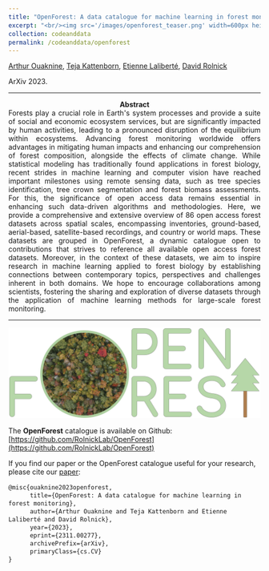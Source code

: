 ```yaml
---
title: "OpenForest: A data catalogue for machine learning in forest monitoring"
excerpt: "<br/><img src='/images/openforest_teaser.png' width=600px height=auto><br><br><br>"
collection: codeanddata
permalink: /codeanddata/openforest
---
```


[Arthur Ouaknine](https://arthurouaknine.github.io/), [Teja Kattenborn](https://rsc4earth.de/authors/tkattenborn/), [Etienne Laliberté](https://irbv.umontreal.ca/le-personnel/etienne-laliberte/?lang=en), [David Rolnick](https://davidrolnick.com/)

ArXiv 2023.  

---

<center><b>Abstract</b></center>

<div style="text-align: justify">
Forests play a crucial role in Earth's system processes and provide a suite of social and economic ecosystem services, but are significantly impacted by human activities, leading to a pronounced disruption of the equilibrium within ecosystems. Advancing forest monitoring worldwide offers advantages in mitigating human impacts and enhancing our comprehension of forest composition, alongside the effects of climate change. While statistical modeling has traditionally found applications in forest biology, recent strides in machine learning and computer vision have reached important milestones using remote sensing data, such as tree species identification, tree crown segmentation and forest biomass assessments. For this, the significance of open access data remains essential in enhancing such data-driven algorithms and methodologies. Here, we provide a comprehensive and extensive overview of 86 open access forest datasets across spatial scales, encompassing inventories, ground-based, aerial-based, satellite-based recordings, and country or world maps. These datasets are grouped in OpenForest, a dynamic catalogue open to contributions that strives to reference all available open access forest datasets. Moreover, in the context of these datasets, we aim to inspire research in machine learning applied to forest biology by establishing connections between contemporary topics, perspectives and challenges inherent in both domains. We hope to encourage collaborations among scientists, fostering the sharing and exploration of diverse datasets through the application of machine learning methods for large-scale forest monitoring.</div>

---

<img src='/images/openforest_teaser.png' class="center">


The **OpenForest** catalogue is available on Github: [https://github.com/RolnickLab/OpenForest](https://github.com/RolnickLab/OpenForest)  


If you find our paper or the OpenForest catalogue useful for your research, please cite our [paper](https://arxiv.org/abs/2311.00277):
```
@misc{ouaknine2023openforest,
      title={OpenForest: A data catalogue for machine learning in forest monitoring}, 
      author={Arthur Ouaknine and Teja Kattenborn and Etienne Laliberté and David Rolnick},
      year={2023},
      eprint={2311.00277},
      archivePrefix={arXiv},
      primaryClass={cs.CV}
}
```